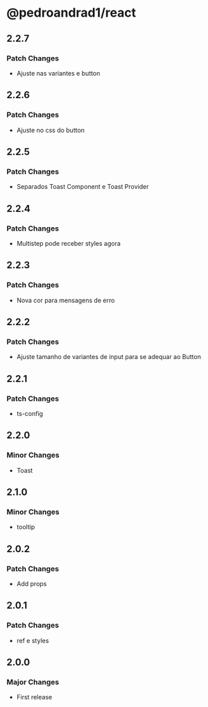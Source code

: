 # @pedroandrad1/react

## 2.2.7

### Patch Changes

- Ajuste nas variantes e button

## 2.2.6

### Patch Changes

- Ajuste no css do button

## 2.2.5

### Patch Changes

- Separados Toast Component e Toast Provider

## 2.2.4

### Patch Changes

- Multistep pode receber styles agora

## 2.2.3

### Patch Changes

- Nova cor para mensagens de erro

## 2.2.2

### Patch Changes

- Ajuste tamanho de variantes de input para se adequar ao Button

## 2.2.1

### Patch Changes

- ts-config

## 2.2.0

### Minor Changes

- Toast

## 2.1.0

### Minor Changes

- tooltip

## 2.0.2

### Patch Changes

- Add props

## 2.0.1

### Patch Changes

- ref e styles

## 2.0.0

### Major Changes

- First release
